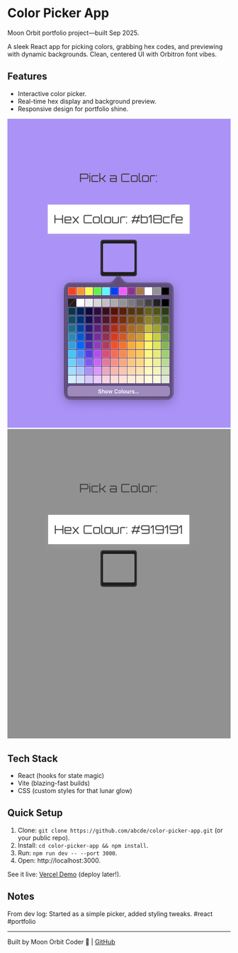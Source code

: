 # Color Picker App 
Moon Orbit portfolio project—built Sep 2025.

A sleek React app for picking colors, grabbing hex codes, and previewing with dynamic backgrounds. Clean, centered UI with Orbitron font vibes.

## Features
- Interactive color picker.
- Real-time hex display and background preview.
- Responsive design for portfolio shine.

![Screenshot 1](Screenshot1.png)  
![Screenshot 2](Screenshot2.png)

## Tech Stack
- React (hooks for state magic)
- Vite (blazing-fast builds)
- CSS (custom styles for that lunar glow)

## Quick Setup
1. Clone: `git clone https://github.com/abcde/color-picker-app.git` (or your public repo).
2. Install: `cd color-picker-app && npm install`.
3. Run: `npm run dev -- --port 3000`.
4. Open: http://localhost:3000.

See it live: [Vercel Demo](https://your-app.vercel.app) (deploy later!).

## Notes
From dev log: Started as a simple picker, added styling tweaks. #react #portfolio

---
Built by Moon Orbit Coder 🌙 | [GitHub](https://github.com/abcde/2025MoonOrbitVault)